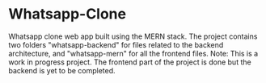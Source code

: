 # Whatsapp-Clone
Whatsapp clone web app built using the MERN stack. 
The project contains two folders "whatsapp-backend" for files related to the backend architecture, and "whatsapp-mern" for all the frontend files. 
Note: This is a work in progress project. The frontend part of the project is done but the backend is yet to be completed. 
